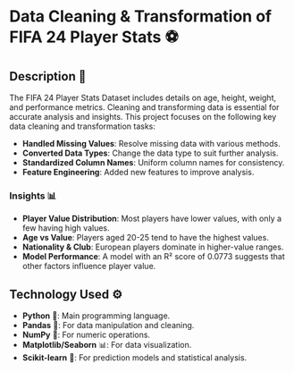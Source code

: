# Data Cleaning & Transformation of FIFA 24 Player Stats ⚽

## Description 📝
The FIFA 24 Player Stats Dataset includes details on age, height, weight, and performance metrics. Cleaning and transforming data is essential for accurate analysis and insights. This project focuses on the following key data cleaning and transformation tasks:

- **Handled Missing Values**: Resolve missing data with various methods.
- **Converted Data Types**: Change the data type to suit further analysis.
- **Standardized Column Names**: Uniform column names for consistency.
- **Feature Engineering**: Added new features to improve analysis.

### Insights 📊
- **Player Value Distribution**: Most players have lower values, with only a few having high values.
- **Age vs Value**: Players aged 20-25 tend to have the highest values.
- **Nationality & Club**: European players dominate in higher-value ranges.
- **Model Performance**: A model with an R² score of 0.0773 suggests that other factors influence player value.

## Technology Used ⚙️
- **Python** 🐍: Main programming language.
- **Pandas** 🐼: For data manipulation and cleaning.
- **NumPy** 🔢: For numeric operations.
- **Matplotlib/Seaborn** 📊: For data visualization.
- **Scikit-learn** 🧠: For prediction models and statistical analysis.
